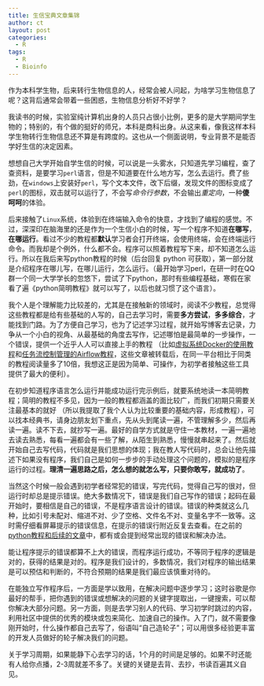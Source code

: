```yaml
---
title: 生信宝典文章集锦
author: ct
layout: post
categories:
  - R
tags:
  - R
  - Bioinfo
---
```


作为本科学生物，后来转行生物信息的人，经常会被人问起，为啥学习生物信息了呢？这背后通常会带着一些困惑，生物信息分析好不好学？

我读书的时候，实验室纯计算机出身的人员只占很小比例，更多的是大学期间学生物的；特别的，有个做的挺好的师兄，本科是商科出身。从这来看，像我这样本科学生物转行生物信息还不算是有跨度的。这也从一个侧面说明，专业背景不是能否学好生信的决定因素。

想想自己大学开始自学生信的时候，可以说是一头雾水，只知道先学习编程，查了查资料，是要学习`perl`语言，但是不知道要在什么地方写，怎么去运行。费了些劲，在`windows`上安装好`perl`，写个文本文件，改下后缀，发现文件的图标变成了`perl`的图标，双击就可以运行了，不会写*命令行参数*，不会输出*重定向*，一种**傻呵呵**的体验。

后来接触了`Linux`系统，体验到在终端输入命令的快意，才找到了编程的感觉。不过，深深印在脑海里的还是作为一个生信小白的时候，写一个程序不知道**在哪写**，**在哪运行**。看过不少的教程都**默认**学习者会打开终端，会使用终端，会在终端运行命令。而我却是个例外，什么都不会。程序可以照着教程写下来，却不知道怎么运行。所以在我后来写python教程的时候（后台回复 python 可获取），第一部分就是介绍程序在哪儿写，在哪儿运行，怎么运行。（最开始学习perl，在研一时在QQ群一个同一大学学长的忽悠下，尝试了下python，那时有些编程基础，寒假在家看了遍《python简明教程》就可以写了，以后也就习惯了这个语言）。

我个人是个理解能力比较差的，尤其是在接触新的领域时，阅读不少教程，总觉得这些教程都是给有些基础的人写的，自己去学习时，需要**多方尝试**，**多多综合**，才能找到门路。为了方便自己学习，也为了记述学习过程，就开始写博客去记录，力争从一个小白的视角、从最基础的角度去写作，记述哪怕是最简单的一步操作，一个错误，提供一个近乎人人可以直接上手的教程 （比如[虚拟系统Docker的使用教程](http://blog.genesino.com/2016/07/docker/)和[任务流控制管理的Airflow教程](http://blog.genesino.com/2016/05/airflow/)，这些文章被转载后，在同一平台相比于同类的教程阅读量多了10倍，我想这正是因为简单、可操作，为初学者接触这些工具提供了最大的便利）。

在初步知道程序语言怎么运行并能成功运行完示例后，就要系统地读一本简明教程；简明的教程不多见，因为一般的教程都涵盖的面比较广，而我们初期只需要关注最基本的就好 （所以我提取了我个人认为比较重要的基础内容，形成教程），可以找本经典书，请身边朋友划下重点，先从头到尾读一遍，不管理解多少，然后再读一遍。读不下去，就抄写一遍。最好的自学方式就是守住一本教材，一遍一遍地去读去熟悉，每看一遍都会有一些了解，从陌生到熟悉，慢慢就串起来了。然后就开始自己去写代码，代码就是我们思想的体现；我在教人写代码时，总会让他先描述下如果没有程序，我们自己是如何一步步的手动处理这个问题的，模拟的是程序运行的过程。**理清一遍思路之后，怎么想的就怎么写，只要你敢写，就成功了**。

当然这个时候一般会遇到初学者经常犯的错误，写完代码，觉得自己写的很对，但运行时却总是提示错误。绝大多数情况下，错误是我们自己写作的错误；起码在最开始时，要相信是自己的错误，不是程序语言设计的错误。错误的种类就这么几种，比如引号未配对、缩进不对、少了空格、文件名不对、变量名字不一致等。这时需仔细看屏幕提示的错误信息，在提示的错误行附近反复去查看。在之前的[python教程和后续的文章](https://mp.weixin.qq.com/s/9BNrq8Lu7hjtO2BAKOIXOA)中，都有或会提到经常出现的错误和解决办法。

能让程序提示的错误都算不上大的错误，而程序运行成功，不等同于程序的逻辑是对的，获得的结果是对的。程序是我们设计的，多数情况，我们对程序的输出结果是可以预估和判断的，不符合预期的结果是我们最应该慎重对待的。

在能独立写作程序后，一方面是学以致用，在解决问题中逐步学习；这时谷歌是你最好的帮手，把你遇到的错误或想解决的问题的关键字提取出，一键搜索，可以帮你解决大部分问题。另一方面，则是去学习别人的代码、学习初学时跳过的内容，利用社区中提供的优秀的模块或包来简化、加速自己的操作。入了门，就不需要像刚开始时，什么操作都自己去写了，俗语叫“自己造轮子”；可以用很多经验更丰富的开发人员做好的轮子解决我们的问题。

关于学习周期，如果能静下心去学习的话，1个月的时间是足够的。如果不时还能有人给你点播，2-3周就差不多了。关键的关键是去背、去抄，书读百遍其义自见。

